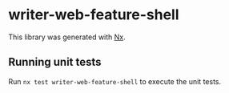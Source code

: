 # writer-web-feature-shell

This library was generated with [Nx](https://nx.dev).

## Running unit tests

Run `nx test writer-web-feature-shell` to execute the unit tests.
